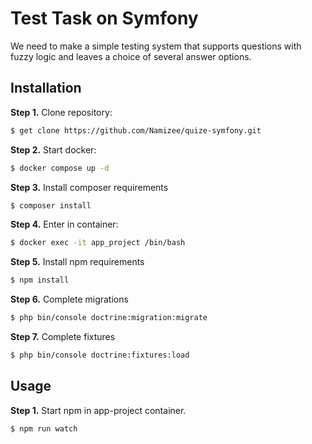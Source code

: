 Test Task on Symfony
========================


We need to make a simple testing system that supports questions with fuzzy logic and leaves a choice of several answer options.

Installation
------------

**Step 1.** Clone repository:

```bash
$ get clone https://github.com/Namizee/quize-symfony.git
```

**Step 2.** Start docker:

```bash
$ docker compose up -d
```

**Step 3.** Install composer requirements

```bash
$ composer install
```

**Step 4.** Enter in container:

```bash
$ docker exec -it app_project /bin/bash
```

**Step 5.** Install npm requirements

```bash
$ npm install
```

**Step 6.** Complete migrations

```bash
$ php bin/console doctrine:migration:migrate
```

**Step 7.** Complete fixtures

```bash
$ php bin/console doctrine:fixtures:load
```

Usage
-----

**Step 1.** Start npm in app-project container.

```bash
$ npm run watch
```

